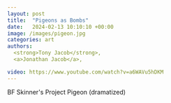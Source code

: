 ```yaml
---
layout: post
title:  "Pigeons as Bombs"
date:   2024-02-13 10:10:10 +00:00
image: /images/pigeon.jpg
categories: art
authors: 
  <strong>Tony Jacob</strong>,
  <a>Jonathan Jacob</a>,

video: https://www.youtube.com/watch?v=a6WAVu5hDKM
---
```

BF Skinner's Project Pigeon (dramatized)
